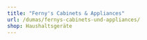 ```yaml
---
title: "Ferny's Cabinets & Appliances"
url: /dumas/fernys-cabinets-und-appliances/
shop: Haushaltsgeräte
---
```

